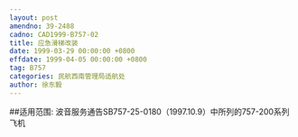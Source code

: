```yaml
---
layout: post
amendno: 39-2488
cadno: CAD1999-B757-02
title: 应急滑梯改装
date: 1999-03-29 00:00:00 +0800
effdate: 1999-04-05 00:00:00 +0800
tag: B757
categories: 民航西南管理局适航处
author: 徐东毅
---
```


##适用范围:
波音服务通告SB757-25-0180（1997.10.9）中所列的757-200系列飞机

